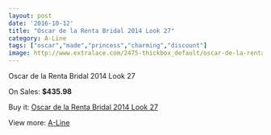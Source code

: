 ```yaml
---
layout: post
date: '2016-10-12'
title: "Oscar de la Renta Bridal 2014 Look 27"
category: A-Line
tags: ["oscar","made","princess","charming","discount"]
image: http://www.extralace.com/2475-thickbox_default/oscar-de-la-renta-bridal-2014-look-27.jpg
---
```

Oscar de la Renta Bridal 2014 Look 27

On Sales: **$435.98**
<a href="https://www.extralace.com/a-line/1169-oscar-de-la-renta-bridal-2014-look-27.html"><amp-img layout="responsive" width="600" height="600" src="//www.extralace.com/2475-thickbox_default/oscar-de-la-renta-bridal-2014-look-27.jpg" alt="Oscar de la Renta Bridal 2014 Look 27 0" /></a>
<a href="https://www.extralace.com/a-line/1169-oscar-de-la-renta-bridal-2014-look-27.html"><amp-img layout="responsive" width="600" height="600" src="//www.extralace.com/2476-thickbox_default/oscar-de-la-renta-bridal-2014-look-27.jpg" alt="Oscar de la Renta Bridal 2014 Look 27 1" /></a>

Buy it: [Oscar de la Renta Bridal 2014 Look 27](https://www.extralace.com/a-line/1169-oscar-de-la-renta-bridal-2014-look-27.html "Oscar de la Renta Bridal 2014 Look 27")

View more: [A-Line](https://www.extralace.com/2-a-line "A-Line")
